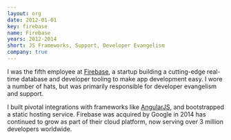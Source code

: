 ```yaml
---
layout: org
date: 2012-01-01
key: firebase
name: Firebase
years: 2012-2014
short: JS Frameworks, Support, Developer Evangelism
company: true
---
```


I was the fifth employee at <a href="https://firebase.google.com">Firebase</a>, a startup building a cutting-edge
real-time database and developer tooling to make app development easy. I wore a number of hats, but was primarily responsible
for developer evangelism and support.

I built pivotal integrations with frameworks like <a href="https://github.com/angular/angularfire">AngularJS</a>,
and bootstrapped a static hosting service. Firebase was acquired by Google in 2014 has continued to grow as part
of their cloud platform, now serving over 3 million developers worldwide.